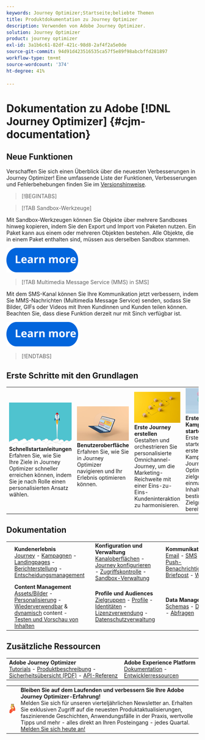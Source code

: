 ```yaml
---
keywords: Journey Optimizer;Startseite;beliebte Themen
title: Produktdokumentation zu Journey Optimizer
description: Verwenden von Adobe Journey Optimizer.
solution: Journey Optimizer
product: journey optimizer
exl-id: 3a1b6c61-82df-421c-98d8-2af4f2a5e0de
source-git-commit: 94d91d423516535ca57f5e89f98abcbffd281897
workflow-type: tm+mt
source-wordcount: '374'
ht-degree: 41%

---
```


# Dokumentation zu Adobe [!DNL Journey Optimizer] {#cjm-documentation}

## Neue Funktionen

Verschaffen Sie sich einen Überblick über die neuesten Verbesserungen in Journey Optimizer! Eine umfassende Liste der Funktionen, Verbesserungen und Fehlerbehebungen finden Sie im [Versionshinweise](using/rn/release-notes.md).

>[!BEGINTABS]

>[!TAB Sandbox-Werkzeuge]

Mit Sandbox-Werkzeugen können Sie Objekte über mehrere Sandboxes hinweg kopieren, indem Sie den Export und Import von Paketen nutzen. Ein Paket kann aus einem oder mehreren Objekten bestehen. Alle Objekte, die in einem Paket enthalten sind, müssen aus derselben Sandbox stammen.

[![Bild](using/assets/do-not-localize/learn-more-button.svg)](using/building-journeys/copy-to-sandbox.md)

>[!TAB Multimedia Message Service (MMS) in SMS]

Mit dem SMS-Kanal können Sie Ihre Kommunikation jetzt verbessern, indem Sie MMS-Nachrichten (Multimedia Message Service) senden, sodass Sie Bilder, GIFs oder Videos mit Ihren Kundinnen und Kunden teilen können. Beachten Sie, dass diese Funktion derzeit nur mit Sinch verfügbar ist.

[![Bild](using/assets/do-not-localize/learn-more-button.svg)](using/sms/create-sms.md#sms-content)

>[!ENDTABS]

## Erste Schritte mit den Grundlagen

<table style="table-layout:fixed">
  <tr style="border: 0;">
    <td>
    <a href="using/start/quick-start.md"><img src="using/assets/do-not-localize/start-quick.png"></a></a>
    <div><strong>Schnellstartanleitungen</strong><br/>Erfahren Sie, wie Sie Ihre Ziele in Journey Optimizer schneller erreichen können, indem Sie je nach Rolle einen personalisierten Ansatz wählen.</div>
    </td>
    <td>
    <a href="using/start/user-interface.md"><img src="using/assets/do-not-localize/start-interface.jpeg"></a>
    <div><strong>Benutzeroberfläche</strong><br/>Erfahren Sie, wie Sie in Journey Optimizer navigieren und Ihr Erlebnis optimieren können.</div><br/>
    </td>
    <td>
    <a href="using/building-journeys/journey-gs.md"><img src="using/assets/do-not-localize/start-journey.jpeg"></a>
    <div><strong>Erste Journey erstellen</strong><br/>Gestalten und orchestrieren Sie personalisierte Omnichannel-Journey, um die Marketing-Reichweite mit einer Eins-zu-Eins-Kundeninteraktion zu harmonisieren. 
    </div></td>
    <td>
    <a href="using/campaigns/create-campaign.md"><img src="using/assets/do-not-localize/start-campaign.jpeg"></a>
    <div><strong>Erste Kampagne starten</strong><br/>Erstellen und starten Sie Ihre erste Kampagne in Journey Optimizer, um zielgerichtete einmalige Inhalte für eine bestimmte Zielgruppe bereitzustellen.</div>
    </td>
  </tr>
</table>

## Dokumentation

<table style="table-layout:auto">
  <tr style="border: 0;">
    <td>
      <img src="using/assets/do-not-localize/icon-quick-start.svg" width="70px">
    <td>
      <strong>Kundenerlebnis</strong><br/><a href="using/building-journeys/journey.md">Journey</a> - <a href="using/campaigns/get-started-with-campaigns.md">Kampagnen</a> - <a href="using/landing-pages/get-started-lp.md">Landingpages</a> - <a href="using/reports/live-report.md">Berichterstellung</a> - <a href="using/offers/get-started/starting-offer-decisioning.md">Entscheidungsmanagement</a>
    </td>
    <td>
      <img src="using/assets/do-not-localize/icon-configure.svg" width="70px">
    </td>
    <td>
      <strong>Konfiguration und Verwaltung</strong><br/><a href="using/configuration/channel-surfaces.md">Kanaloberflächen</a> - <a href="using/configuration/about-data-sources-events-actions.md">Journey konfigurieren</a>  - <a href="using/administration/permissions-overview.md">Zugriffskontrolle</a> - <a href="using/administration/sandboxes.md">Sandbox-Verwaltung</a>
    </td>
    <td>
      <img src="using/assets/do-not-localize/icon-campaign.svg" width="70px">
    </td>
    <td>
      <strong>Kommunikationskanäle</strong><br/><a href="using/email/get-started-email.md">Email</a> - <a href="using/sms/get-started-sms.md">SMS</a> - <a href="using/in-app/get-started-in-app.md">In-App</a> - <a href="using/push/get-started-push.md">Push-Benachrichtigungen</a> - <a href="using/direct-mail/get-started-direct-mail.md">Briefpost</a> - <a href="using/web/get-started-web.md">Web</a>
    </td>
  </tr>
  <tr style="border: 0;">
    <td>
      <img src="using/assets/do-not-localize/icon-content.svg" width="70px">
    </td>
    <td>
      <strong>Content Management</strong><br/><a href="using/content-management/assets-essentials.md">Assets/Bilder</a> - <a href="using/personalization/personalize.md">Personalisierung</a> - <a href="using/content-management/content-templates.md">Wiederverwendbar</a> &amp; <a href="using/personalization/dynamic-content.md">dynamisch</a> content - <a href="using/content-management/preview-test.md">Testen und Vorschau von Inhalten</a>
    </td>
    <td>
      <img src="using/assets/do-not-localize/icon_profile-audience.svg" width="70px">
    </td>
    <td>
      <strong>Profile und Audiences</strong><br/><a href="using/audience/about-audiences.md">Zielgruppen</a> - <a href="using/audience/get-started-profiles.md">Profile</a> - <a href="using/audience/get-started-identity.md">Identitäten</a> - <a href="using/audience/license-usage.md">Lizenzverwendung</a> - <a href="using/privacy/get-started-privacy.md">Datenschutzverwaltung</a>
    </td>
    <td>
      <img src="using/assets/do-not-localize/icon-data.svg" width="70px">
    </td>
    <td>
      <strong>Data Management</strong><br/><a href="using/data/get-started-schemas.md">Schemas</a> - <a href="using/data/get-started-datasets.md">Datensätze</a> - <a href="using/data/get-started-queries.md">Abfragen</a>
    </td>
  </tr>
</table>

## Zusätzliche Ressourcen

<table style="table-layout:fixed"><tr style="border: 0;">
<td><strong>Adobe Journey Optimizer</strong><br/>
<a href="https://experienceleague.adobe.com/docs/journey-optimizer-learn/tutorials/overview.html?lang=de" target="_blank">Tutorials</a> - <a href="https://helpx.adobe.com/de/legal/product-descriptions/adobe-journey-optimizer.html" target="_blank">Produktbeschreibung</a> - <a href="https://www.adobe.com/content/dam/cc/en/security/pdfs/AJO_SecurityOverview.pdf" target="_blank">Sicherheitsübersicht (PDF)</a> - <a href="https://developer.adobe.com/journey-optimizer-apis/" target="_blank">API-Referenz</a>
</td>
<td><strong>Adobe Experience Platform</strong><br/>
<a href="https://experienceleague.adobe.com/docs/experience-platform/landing/home.html?lang=de" target="_blank">Dokumentation</a> - <a href="https://www.adobe.com/de/experience-platform/documentation-and-developer-resources.html" target="_blank">Entwicklerressourcen</a>
</td>
</tr></table>

<table style="table-layout:auto"><tr style="border: 0;"><td><img src="using/assets/do-not-localize/newsletter.png"></td><td>
<b>Bleiben Sie auf dem Laufenden und verbessern Sie Ihre Adobe Journey Optimizer-Erfahrung!</b><br/>Melden Sie sich für unseren vierteljährlichen Newsletter an. Erhalten Sie exklusiven Zugriff auf die neuesten Produktaktualisierungen, faszinierende Geschichten, Anwendungsfälle in der Praxis, wertvolle Tipps und mehr - alles direkt an Ihren Posteingang - jedes Quartal. <a href="https://www.adobe.com/subscription/Adobe_Journey_Optimizer_NL.html">Melden Sie sich heute an!</a></td></tr></table>

